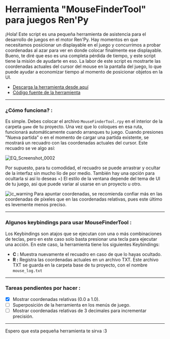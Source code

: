 # Herramienta "MouseFinderTool" para juegos Ren'Py

¡Hola! Este script es una pequeña herramienta de asistencia para el desarrollo de juegos en el motor Ren'Py.
Hay momentos en que necesitamos posicionar un displayable en el juego y concurrimos a probar coordenadas al azar para ver en donde colocar finalmente ese displayable. Bueno, te diré que eso es una completa pérdida de tiempo, y este script tiene la misión de ayudarte en eso.
La labor de este script es mostrarte las coordenadas actuales del cursor del mouse en la pantalla del juego, lo que puede ayudar a economizar tiempo al momento de posicionar objetos en la UI.

* [Descarga la herramienta desde aquí](https://github.com/CharlieFuu69/Codigos_RenPy/blob/master/MouseFinderTool/MouseFinderTool.rpyc)
* [Código fuente de la herramienta](https://github.com/CharlieFuu69/Codigos_RenPy/blob/master/MouseFinderTool/MouseFinderTool.rpy)

---

### ¿Cómo funciona? :

Es simple. Debes colocar el archivo `MouseFinderTool.rpy` en el interior de la carpeta `game` de tu proyecto. Una vez que lo coloques en esa ruta, funcionará automáticamente cuando arranques tu juego.
Cuando presiones "Nueva partida" o en el momento de cargar una partida existente, se mostrará un recuadro con las coordenadas actuales del cursor. Este recuadro se ve algo así:

![EQ_Screenshot_0002](https://user-images.githubusercontent.com/77955772/155878496-bcdfc0b8-6b7f-450e-bcd2-4b4cfefc6d33.png)

Por supuesto, para tu comodidad, el recuadro se puede arrastrar y ocultar de la interfaz sin mucho lío de por medio. También hay una opción para ocultarla si así lo deseas =)
El estilo de la ventana depende del tema de UI de tu juego, asi que puede variar al usarse en un proyecto u otro.

![ic_warning](https://user-images.githubusercontent.com/77955772/143798585-2a612721-a193-4ec0-af5f-811c6bef6c4c.png) Para apuntar coordenadas, se recomienda confiar más en las coordenadas de píxeles que en las coordenadas relativas, pues este último es levemente menos preciso.

---

### Algunos keybindings para usar MouseFinderTool :

Los Keybindings son atajos que se ejecutan con una o más combinaciones de teclas, pero en este caso solo basta presionar una tecla para ejecutar una acción. En este caso, la herramienta tiene los siguientes Keybindings:

* __C :__ Muestra nuevamente el recuadro en caso de que lo hayas ocultado.
* __R :__ Registra las coordenadas actuales en un archivo TXT. Este archivo TXT se guarda en la carpeta base de tu proyecto, con el nombre `mouse_log.txt`


---

### Tareas pendientes por hacer :

- [x] Mostrar coordenadas relativas (0.0 a 1.0).
- [ ] Superposición de la herramienta en los menús de juego.
- [ ] Mostrar coordenadas relativas de 3 decimales para incrementar precisión.

---

Espero que esta pequeña herramienta te sirva :3

